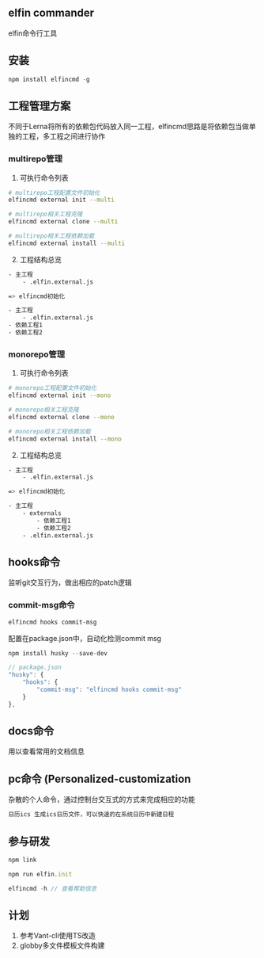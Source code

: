 ## elfin commander

elfin命令行工具

## 安装
```js
npm install elfincmd -g
```

## 工程管理方案
不同于Lerna将所有的依赖包代码放入同一工程，elfincmd思路是将依赖包当做单独的工程，多工程之间进行协作

### multirepo管理
1. 可执行命令列表
```bash
# multirepo工程配置文件初始化
elfincmd external init --multi

# multirepo相关工程克隆
elfincmd external clone --multi

# multirepo相关工程依赖加载
elfincmd external install --multi
```

2. 工程结构总览
```bash
- 主工程
    - .elfin.external.js

=> elfincmd初始化

- 主工程
    - .elfin.external.js
- 依赖工程1
- 依赖工程2
```

### monorepo管理
1. 可执行命令列表
```bash
# monorepo工程配置文件初始化
elfincmd external init --mono

# monorepo相关工程克隆
elfincmd external clone --mono

# monorepo相关工程依赖加载
elfincmd external install --mono
```

2. 工程结构总览
```bash
- 主工程
    - .elfin.external.js

=> elfincmd初始化

- 主工程
    - externals
        - 依赖工程1
        - 依赖工程2
    - .elfin.external.js
```

## hooks命令
监听git交互行为，做出相应的patch逻辑

### commit-msg命令
```bash
elfincmd hooks commit-msg
```
配置在package.json中，自动化检测commit msg
```js
npm install husky --save-dev

// package.json
"husky": {
    "hooks": {
        "commit-msg": "elfincmd hooks commit-msg"
    }
},
```

## docs命令
用以查看常用的文档信息

## pc命令 (Personalized-customization
杂散的个人命令，通过控制台交互式的方式来完成相应的功能

```bash
日历ics 生成ics日历文件，可以快速的在系统日历中新建日程 
```

## 参与研发
```js
npm link

npm run elfin.init

elfincmd -h // 查看帮助信息
```

## 计划
1. 参考Vant-cli使用TS改造
2. globby多文件模板文件构建